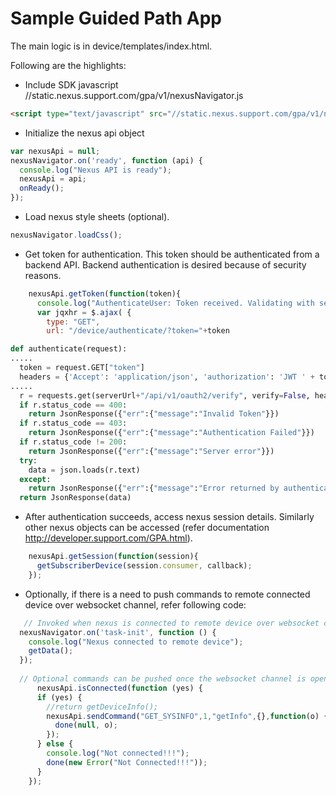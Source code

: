 # Sample Guided Path App

The main logic is in device/templates/index.html. 

Following are the highlights:

* Include SDK javascript //static.nexus.support.com/gpa/v1/nexusNavigator.js

```html
<script type="text/javascript" src="//static.nexus.support.com/gpa/v1/nexusNavigator.js"></script>
```

* Initialize the nexus api object

```javascript
var nexusApi = null;
nexusNavigator.on('ready', function (api) {
  console.log("Nexus API is ready");
  nexusApi = api;
  onReady();
});
```
    
* Load nexus style sheets (optional).

```javascript
nexusNavigator.loadCss();
```

* Get token for authentication. This token should be authenticated from a backend API. Backend authentication is desired because of security reasons.

```javascript
    nexusApi.getToken(function(token){
      console.log("AuthenticateUser: Token received. Validating with server");
      var jqxhr = $.ajax( {
        type: "GET",
        url: "/device/authenticate/?token="+token
```

```python
def authenticate(request):
.....
  token = request.GET["token"]
  headers = {'Accept': 'application/json', 'authorization': 'JWT ' + token}
.....  
  r = requests.get(serverUrl+"/api/v1/oauth2/verify", verify=False, headers=headers)
  if r.status_code == 400:
    return JsonResponse({"err":{"message":"Invalid Token"}})
  if r.status_code == 403:
    return JsonResponse({"err":{"message":"Authentication Failed"}})
  if r.status_code != 200:
    return JsonResponse({"err":{"message":"Server error"}})
  try:
    data = json.loads(r.text)
  except:
    return JsonResponse({"err":{"message":"Error returned by authenticate"}})
  return JsonResponse(data)
```

* After authentication succeeds, access nexus session details. Similarly other nexus objects can be accessed (refer documentation http://developer.support.com/GPA.html).

```javascript
    nexusApi.getSession(function(session){
      getSubscriberDevice(session.consumer, callback);
    });
```
    
* Optionally, if there is a need to push commands to remote connected device over websocket channel, refer following code:

```javascript
   // Invoked when nexus is connected to remote device over websocket channel. This is optional.
  nexusNavigator.on('task-init', function () {
    console.log("Nexus connected to remote device");
    getData();
  });
  
  // Optional commands can be pushed once the websocket channel is open with remote device. Ex:
      nexusApi.isConnected(function (yes) {
      if (yes) {
        //return getDeviceInfo();
        nexusApi.sendCommand("GET_SYSINFO",1,"getInfo",{},function(o) {
          done(null, o);
        });
      } else {
        console.log("Not connected!!!");
        done(new Error("Not Connected!!!"));
      }
    });
```
